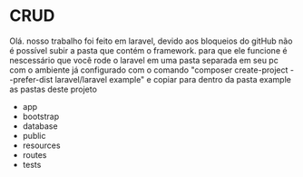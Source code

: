 # CRUD


Olá. nosso trabalho foi feito em laravel, devido aos bloqueios do gitHub não é possível subir a pasta que contém o framework.
para que ele funcione é nescessário que você rode o laravel em uma pasta separada em seu pc com o ambiente já configurado
com o comando "composer create-project --prefer-dist laravel/laravel example" e copiar para dentro da pasta example as pastas deste projeto
  - app
  - bootstrap
  - database
  - public
  - resources
  - routes
  - tests
